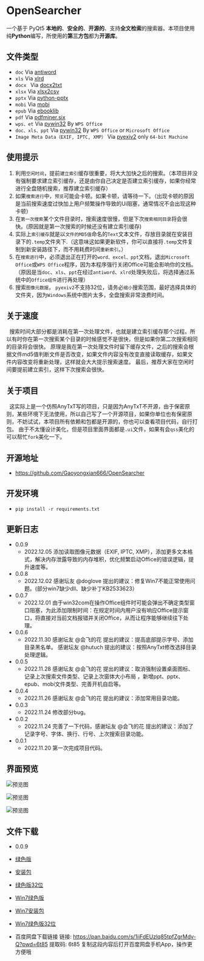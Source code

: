 # OpenSearcher
一个基于 PyQt5 **本地的**、**安全的**、**开源的**、支持**全文检索**的搜索器。本项目使用纯**Python**编写，所使用的**第三方包**都为**开源库**。  

## 文件类型  
* ```doc``` Via [antiword](http://www.winfield.demon.nl/)  
* ```xls``` Via [xlrd](https://github.com/python-excel/xlrd)  
* ```docx ``` Via [docx2txt](https://github.com/ankushshah89/python-docx2txt)  
* ```xlsx``` Via [xlsx2csv](https://github.com/dilshod/xlsx2csv)  
* ```pptx``` Via [python-pptx](https://github.com/scanny/python-pptx)  
* ```mobi``` Via [mobi](https://github.com/iscc/mobi)  
* ```epub``` Via [ebooklib](https://github.com/aerkalov/ebooklib)  
* ```pdf``` Via [pdfminer.six](https://github.com/pdfminer/pdfminer.six)
* ```wps、et``` Via [pywin32](https://github.com/mhammond/pywin32)  By ```WPS Office```
* ```doc、xls、ppt``` Via [pywin32](https://github.com/mhammond/pywin32)  By ```WPS Office``` or ```Microsoft Office```   
* ```Image Meta Data（EXIF, IPTC, XMP）``` Via [pyexiv2](https://github.com/LeoHsiao1/pyexiv2) only ```64-bit Machine```


## 使用提示
1. 利用```空闲时间```，提前```建立索引```缓存很重要，将大大加快之后的搜索。（本项目并没有强制要求建立索引缓存，还是由你自己决定是否建立索引缓存，如果你经常进行全盘随机搜索，推荐建立索引缓存）
2. 如果```搜索进行```中，```预览```可能会卡顿。如果卡顿，请等待一下。（出现卡顿的原因是当前搜索速度过快加上用户频繁操作导致的Ui阻塞，通常情况不会出现这种卡顿）  
3. 在```第一次搜索```某个文件目录时，搜索速度很慢，但是下次```搜索相同目录```将会很快。(原因就是第一次搜索的时候还没有建立索引缓存)  
4. 实际上```索引缓存```就是以```文件的MD5值```命名的```Text```文本文件，存放目录就在安装目录下的```.temp```文件夹下.（这意味这如果更新软件，你可以直接将```.temp```文件复制到新安装路径下，而不用耗费时间```重新索引```。）
5. 在```搜索进行```中，必须退出正在打开的```word、excel、ppt```文档，退出```Microsoft Office```或```WPS Office```程序，因为本程序强行关闭Office可能会影响你的文档。（原因是当```doc```、```xls```、```ppt```在经过```antiword```、```xlrd```处理失败后，将选择通过系统中的```Office组件```进行再处理）
6. 搜索```图像元数据```， ```pyexiv2```不支持32位，请务必```缩小```搜索范围，最好选择具体的文件夹，因为```Windows```系统中图片太多，全盘搜索非常浪费时间。

## 关于速度
&nbsp;&nbsp;搜索时间大部分都是消耗在第一次处理文件，也就是建立索引缓存那个过程。所以有时你在第一次搜索某个目录的时候感觉不是很快，但是如果你第二次搜索相同的目录将会很快。
原理是我在第一次处理文件时留下缓存文件，之后的搜索会根据文件md5值判断文件是否改变，如果文件内容没有改变直接读取缓存，如果文件内容改变将重新处理，这样就会大大提示搜索速度。
最后，推荐大家在空闲时间要提前建立索引，这样下次搜索会很快。


## 关于项目
&nbsp;&nbsp;这实际上是一个仿照AnyTxT写的项目，只是因为AnyTxT不开源，由于保密原则，某些环境下无法使用，所以自己写了一个开源项目，如果你单位也有保密原则，不妨试试，本项目所有依赖和包都是开源的，你也可以查看项目代码，自行打包。 由于不太懂设计美化，但是项目里面界面都是```.ui```文件，如果有会```qss```美化的可以帮忙```fork```美化一下。


## 开源地址
* https://github.com/Gaoyongxian666/OpenSearcher

## 开发环境

* ```pip install -r requirements.txt```


## 更新日志
* 0.0.9
  * 2022.12.05 添加读取图像元数据（EXIF, IPTC, XMP），添加更多文本格式，解决内存泄露导致的内存堆积，优化频繁启动Office的错误逻辑，提升速度等。  
* 0.0.8
  * 2022.12.02 感谢坛友 @doglove 提出的建议：修复Win7不能正常使用问题。(部分win7缺少dll、缺少补丁KB2533623）
* 0.0.7
  * 2022.12.01 由于win32com在操作Office组件时可能会弹出不确定类型窗口阻塞，为此添加限制时间：在规定时间内用户没有响应Office提示窗口，将直接对当前文档报错并关闭Office，从而让程序能够继续往下处理。 
* 0.0.6
  * 2022.11.30 感谢坛友 @会飞的花 提出的建议：提高底部提示字号、添加目录黑名单。 感谢坛友 @hutuch 提出的建议：按照AnyTxt修改选择目录处理逻辑。
* 0.0.5
  * 2022.11.28 感谢坛友 @会飞的花 提出的建议：取消强制设置桌面图标、记录上次搜索文件类型、记录上次窗体大小布局 ，新增ppt、pptx、epub、mobi文件类型、完善开机自启等。   
* 0.0.4
  * 2022.11.26 感谢坛友 @会飞的花 提出的建议：添加常用目录功能。   
* 0.0.3
  * 2022.11.24 修改部分bug。
* 0.0.2
  * 2022.11.24 完善了一下代码，感谢坛友 @会飞的花 提出的建议：添加了记录字号、字体、换行、行号、上次搜索目录功能。 
* 0.0.1
  * 2022.11.20 第一次完成项目代码。  

## 界面预览

![预览图](https://pic.imgdb.cn/item/637cd07b16f2c2beb17378f1.png) 

![预览图](https://pic.imgdb.cn/item/637cd07b16f2c2beb17378eb.png)  

![预览图](https://pic.imgdb.cn/item/637cd07b16f2c2beb17378f1.png)  

## 文件下载

* 0.0.9
* [绿色版](https://gaoyongxian.lanzouy.com/in4vW0hx94ji)  
* [安装包](https://gaoyongxian.lanzouy.com/ikVD40hx97kh)
* [绿色版32位](https://gaoyongxian.lanzouy.com/ijz1W0hx905a)  
* [Win7绿色版](https://gaoyongxian.lanzouy.com/iMS0N0hx92fc)  
* [Win7安装包](https://gaoyongxian.lanzouy.com/iiSnM0hx96sj)
* [Win7绿色版32位](https://gaoyongxian.lanzouy.com/ixSm10hx8yle)  

* 百度网盘下载链接
链接: https://pan.baidu.com/s/1iiFdEUzlq85tpfZgrMdv-Q?pwd=6t85 提取码: 6t85 复制这段内容后打开百度网盘手机App，操作更方便哦

